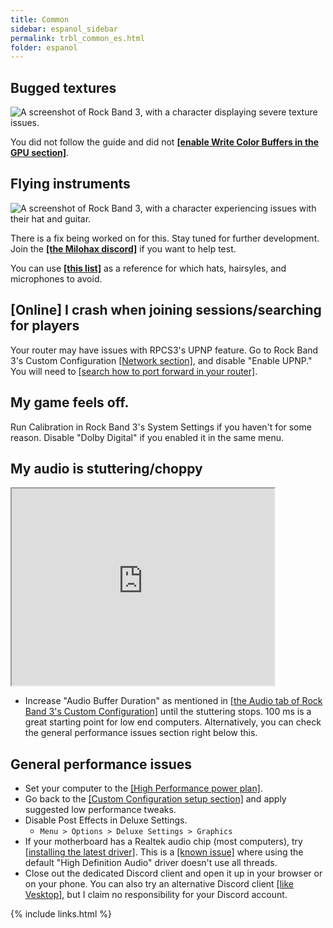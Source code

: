 ```yaml
---
title: Common
sidebar: espanol_sidebar
permalink: trbl_common_es.html
folder: espanol
---
```


## Bugged textures

![A screenshot of Rock Band 3, with a character displaying severe texture issues.](https://carlmylo.github.io/docu-rpcs3/images/trbl/wcb.png "Graphical issues")

You did not follow the guide and did not [**[enable Write Color Buffers in the GPU section]**](https://rb3pc.milohax.org/english/customconfiguration/#gpu).

## Flying instruments

![A screenshot of Rock Band 3, with a character experiencing issues with their hat and guitar.](https://carlmylo.github.io/docu-rpcs3/images/trbl/flyinst.png "Graphical issues")

There is a fix being worked on for this. Stay tuned for further development. Join the [**[the Milohax discord]**](https://rb3dx.neocities.org/discord) if you want to help test.

You can use [**[this list]**](https://rb3pc.milohax.org/extra/teleprob) as a reference for which hats, hairsyles, and microphones to avoid.

## [Online] I crash when joining sessions/searching for players

Your router may have issues with RPCS3's UPNP feature. Go to Rock Band 3's Custom Configuration [[Network section]](https://rb3pc.milohax.org/english/customconfiguration#network), and disable "Enable UPNP." You will need to [[search how to port forward in your router]](https://www.noip.com/support/knowledgebase/general-port-forwarding-guide).

## My game feels off.

Run Calibration in Rock Band 3's System Settings if you haven't for some reason. Disable "Dolby Digital" if you enabled it in the same menu.

## My audio is stuttering/choppy

<iframe width="420" height="315"
src="https://www.youtube.com/embed/UoCMEQbNThs">
</iframe> 

* Increase "Audio Buffer Duration" as mentioned in [[the Audio tab of Rock Band 3's Custom Configuration]](https://rb3pc.milohax.org/english/customconfiguration#audio) until the stuttering stops. 100 ms is a great starting point for low end computers. Alternatively, you can check the general performance issues section right below this.

## General performance issues
* Set your computer to the [[High Performance power plan]](https://help.ableton.com/hc/en-us/articles/115000211304-Using-the-High-performance-power-plan-Windows-).
* Go back to the [[Custom Configuration setup section]](https://rb3pc.milohax.org/english/customconfiguration#changing-a-custom-configuration) and apply suggested low performance tweaks.
* Disable Post Effects in Deluxe Settings.
	* `Menu > Options > Deluxe Settings > Graphics`
* If your motherboard has a Realtek audio chip (most computers), try [[installing the latest driver]](https://realtek-download.com/download-hd/). This is a [[known issue]](https://github.com/RPCS3/rpcs3/issues/14648) where using the default "High Definition Audio" driver doesn't use all threads.
* Close out the dedicated Discord client and open it up in your browser or on your phone. You can also try an alternative Discord client [[like Vesktop]](https://github.com/Vencord/Vesktop), but I claim no responsibility for your Discord account.

{% include links.html %}